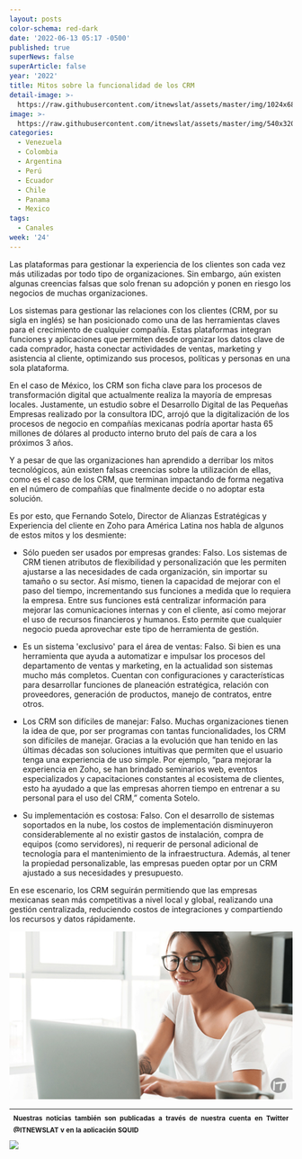 ```yaml
---
layout: posts
color-schema: red-dark
date: '2022-06-13 05:17 -0500'
published: true
superNews: false
superArticle: false
year: '2022'
title: Mitos sobre la funcionalidad de los CRM
detail-image: >-
  https://raw.githubusercontent.com/itnewslat/assets/master/img/1024x680/mujer-con-laptop-g.jpg
image: >-
  https://raw.githubusercontent.com/itnewslat/assets/master/img/540x320/mujer-con-laptop-p.jpg
categories:
  - Venezuela
  - Colombia
  - Argentina
  - Perú
  - Ecuador
  - Chile
  - Panama
  - Mexico
tags:
  - Canales
week: '24'
---
```

Las plataformas para gestionar la experiencia de los clientes son cada vez más utilizadas por todo tipo de organizaciones. Sin embargo, aún existen algunas creencias falsas que solo frenan su adopción y ponen en riesgo los negocios de muchas organizaciones.

Los sistemas para gestionar las relaciones con los clientes (CRM, por su sigla en inglés) se han posicionado como una de las herramientas claves para el crecimiento de cualquier compañía. Estas plataformas integran funciones y aplicaciones que permiten desde organizar los datos clave de cada comprador, hasta conectar actividades de ventas, marketing y asistencia al cliente, optimizando sus procesos, políticas y personas en una sola plataforma.
 
En el caso de México, los CRM son ficha clave para los procesos de transformación digital que actualmente realiza la mayoría de empresas locales. Justamente, un estudio sobre el Desarrollo Digital de las Pequeñas Empresas realizado por la consultora IDC, arrojó que la digitalización de los procesos de negocio en compañías mexicanas podría aportar hasta 65 millones de dólares al producto interno bruto del país de cara a los próximos 3 años.
 
Y a pesar de que las organizaciones han aprendido a derribar los mitos tecnológicos, aún existen falsas creencias sobre la utilización de ellas, como es el caso de los CRM, que terminan impactando de forma negativa en el número de compañías que finalmente decide o no adoptar esta solución.
 
Es por esto, que Fernando Sotelo, Director de Alianzas Estratégicas y Experiencia del cliente en Zoho para América Latina nos habla de algunos de estos mitos y los desmiente:
 
- Sólo pueden ser usados por empresas grandes: Falso. Los sistemas de CRM tienen atributos de flexibilidad y personalización que les permiten ajustarse a las necesidades de cada organización, sin importar su tamaño o su sector. Así mismo, tienen la capacidad de mejorar con el paso del tiempo, incrementando sus funciones a medida que lo requiera la empresa.
 Entre sus funciones está centralizar información para mejorar las comunicaciones internas y con el cliente, así como mejorar el uso de recursos financieros y humanos. Esto permite que cualquier negocio pueda aprovechar este tipo de herramienta de gestión.

- Es un sistema 'exclusivo' para el área de ventas: Falso. Si bien es una herramienta que ayuda a automatizar e impulsar los procesos del departamento de ventas y marketing, en la actualidad son sistemas mucho más completos. Cuentan con configuraciones y características para desarrollar funciones de planeación estratégica, relación con proveedores, generación de productos, manejo de contratos, entre otros.

- Los CRM son difíciles de manejar: Falso. Muchas organizaciones tienen la idea de que, por ser programas con tantas funcionalidades, los CRM son difíciles de manejar. Gracias a la evolución que han tenido en las últimas décadas son soluciones intuitivas que permiten que el usuario tenga una experiencia de uso simple. Por ejemplo, “para mejorar la experiencia en Zoho, se han brindado seminarios web, eventos especializados y capacitaciones constantes al ecosistema de clientes, esto ha ayudado a que las empresas ahorren tiempo en entrenar a su personal para el uso del CRM,” comenta Sotelo.

- Su implementación es costosa: Falso. Con el desarrollo de sistemas soportados en la nube, los costos de implementación disminuyeron considerablemente al no existir gastos de instalación, compra de equipos (como servidores), ni requerir de personal adicional de tecnología para el mantenimiento de la infraestructura. Además, al tener la propiedad personalizable, las empresas pueden optar por un CRM ajustado a sus necesidades y presupuesto.

 
En ese escenario, los CRM seguirán permitiendo que las empresas mexicanas sean más competitivas a nivel local y global, realizando una gestión centralizada, reduciendo costos de integraciones y compartiendo los recursos y datos rápidamente.

![](https://raw.githubusercontent.com/itnewslat/assets/master/img/540x320/mujer-con-laptop-p.jpg)

<table style="height: 42px;" width="569">
<tbody>
<tr>
<td style="text-align: justify;"><sub><strong>Nuestras noticias también son publicadas a través de nuestra cuenta en Twitter <a href="https://twitter.com/itnewslat?lang=es">@ITNEWSLAT</a> y en la aplicación <a href="https://squidapp.co/en/">SQUID</a></strong></sub></td>
</tr>
</tbody>
</table>

<img src="https://tracker.metricool.com/c3po.jpg?hash=56f88a41e39ab42c063cc51676587a04"/>